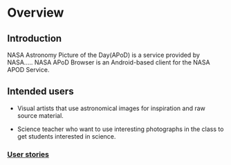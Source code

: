 # Overview

## Introduction

NASA Astronomy Picture of the Day(APoD) is a service provided by NASA.....
NASA APoD Browser is an Android-based client for the NASA APOD Service.

## Intended users

* Visual artists that use astronomical images for inspiration and raw source material. 

* Science teacher who want to use interesting photographs in the class to get students interested in science.

### [User stories](user-stories.md)
